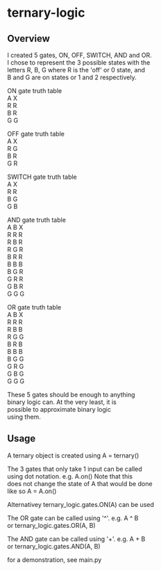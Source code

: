 # ternary-logic

Overview
-
I created 5 gates, ON, OFF, SWITCH, AND and OR.  
I chose to represent the 3 possible states with the  
letters R, B, G where R is the 'off' or 0 state, and  
B and G are on states or 1 and 2 respectively.  

ON gate truth table  
A X  
R R  
B R  
G G  

OFF gate truth table  
A X  
R G  
B R  
G R  

SWITCH gate truth table  
A X  
R R  
B G  
G B  

AND gate truth table  
A B X  
R R R  
R B R  
R G R  
B R R  
B B B  
B G R  
G R R  
G B R  
G G G  

OR gate truth table  
A B X  
R R R  
R B B  
R G G  
B R B  
B B B  
B G G  
G R G  
G B G  
G G G  

These 5 gates should be enough to anything  
binary logic can. At the very least, it is  
possible to approximate binary logic  
using them.  

Usage
-
A ternary object is created using A = ternary()

The 3 gates that only take 1 input can be called  
using dot notation. e.g. A.on() Note that this  
does not change the state of A that would be done  
like so A = A.on()

Alternativey ternary_logic.gates.ON(A) can be used

The OR gate can be called using '^'. e.g. A ^ B  
or ternary_logic.gates.OR(A, B)

The AND gate can be called using '+'. e.g. A + B  
or ternary_logic.gates.AND(A, B)

for a demonstration, see main.py
